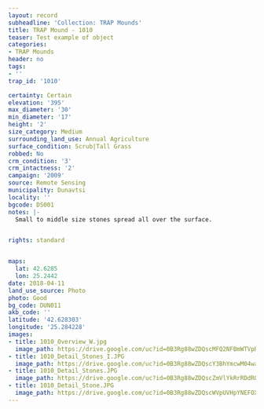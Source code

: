 ```yaml
---
layout: record
subheadline: 'Collection: TRAP Mounds'
title: TRAP Mound - 1010
teaser: Test example of object
categories:
- TRAP Mounds
header: no
tags:
- ''
trap_id: '1010'

certainty: Certain
elevation: '395'
max_diameter: '30'
min_diameter: '17'
height: '2'
size_category: Medium
surrounding_land_use: Annual Agriculture
surface_condition: Scrub|Tall Grass
robbed: No
crm_condition: '3'
crm_intactness: '2'
campaign: '2009'
source: Remote Sensing
municipality: Dunavtsi
locality: ''
bgcode: DS001
notes: |-
  Small to middle size stones spread all over the surface.


rights: standard


maps:
  lat: 42.6285
  lon: 25.2442
date: 2018-04-11
land_use_source: Photo
photo: Good
bg_code: DUN011
akb_code: ''
latitude: '42.628303'
longitude: '25.284228'
images:
- title: 1010_Overview_W.jpg
  image_path: https://drive.google.com/uc?id=0B3Rg88wZDQscMFQ2NFBmWTVpRzQ
- title: 1010_Detail_Stones_I.JPG
  image_path: https://drive.google.com/uc?id=0B3Rg88wZDQscY3BhYmcwM04wa1E
- title: 1010_Detail_Stones.JPG
  image_path: https://drive.google.com/uc?id=0B3Rg88wZDQscZmVlYkRrRDdROVk
- title: 1010_Detail_Stone.JPG
  image_path: https://drive.google.com/uc?id=0B3Rg88wZDQscWVpUVHpYNEFOX00
---
```


